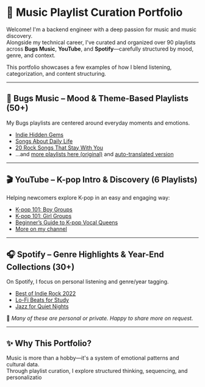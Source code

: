 # 🎵 Music Playlist Curation Portfolio

Welcome! I'm a backend engineer with a deep passion for music and music discovery.  
Alongside my technical career, I've curated and organized over 90 playlists across **Bugs Music**, **YouTube**, and **Spotify**—carefully structured by mood, genre, and context.

This portfolio showcases a few examples of how I blend listening, categorization, and content structuring.

---

## 🌈 Bugs Music – Mood & Theme-Based Playlists (50+)

My Bugs playlists are centered around everyday moments and emotions.

- [Indie Hidden Gems](https://music.bugs.co.kr/musicpd/albumview/2254)
- [Songs About Daily Life](https://music.bugs.co.kr/musicpd/albumview/8017)
- [20 Rock Songs That Stay With You](https://music.bugs.co.kr/musicpd/albumview/6242)
- …and [more playlists here (original)](https://music.bugs.co.kr/musicpd/pdlistdetail/823?tp=es_album&order=view) and [auto-translated version](https://music-bugs-co-kr.translate.goog/musicpd/pdlistdetail/823?tp=es_album&order=view&_x_tr_sl=ko&_x_tr_tl=en&_x_tr_hl=en&_x_tr_pto=wapp)

---

## 🎬 YouTube – K-pop Intro & Discovery (6 Playlists)

Helping newcomers explore K-pop in an easy and engaging way:

- [K-pop 101: Boy Groups](https://youtube.com/playlist?list=xxx)
- [K-pop 101: Girl Groups](https://youtube.com/playlist?list=yyy)
- [Beginner’s Guide to K-pop Vocal Queens](https://youtube.com/playlist?list=zzz)
- [More on my channel](https://www.youtube.com/@yourchannel/playlists)

---

## 🎧 Spotify – Genre Highlights & Year-End Collections (30+)

On Spotify, I focus on personal listening and genre/year tagging.

- [Best of Indie Rock 2022](https://open.spotify.com/playlist/xxx)
- [Lo-Fi Beats for Study](https://open.spotify.com/playlist/yyy)
- [Jazz for Quiet Nights](https://open.spotify.com/playlist/zzz)

📌 *Many of these are personal or private. Happy to share more on request.*

---

## ✨ Why This Portfolio?

Music is more than a hobby—it's a system of emotional patterns and cultural data.  
Through playlist curation, I explore structured thinking, sequencing, and personalizatio
